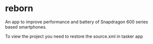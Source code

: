 # reborn
An app to improve performance and battery of Snapdragon 600 series based smartphones.

To view the project you need to restore the source.xml in tasker app

